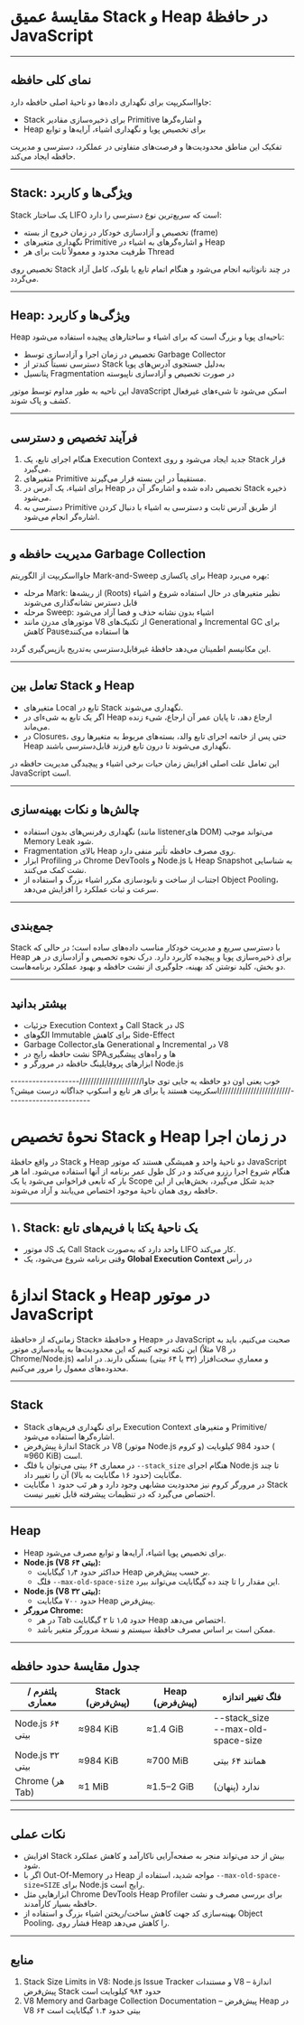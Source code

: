 # مقایسۀ عمیق Stack و Heap در حافظۀ JavaScript

---

## نمای کلی حافظه

جاوااسکریپت برای نگهداری داده‌ها دو ناحیۀ اصلی حافظه دارد:

- Stack برای ذخیره‌سازی مقادیر Primitive و اشاره‌گرها  
- Heap برای تخصیص پویا و نگهداری اشیاء، آرایه‌ها و توابع  

تفکیک این مناطق محدودیت‌ها و فرصت‌های متفاوتی در عملکرد، دسترسی و مدیریت حافظه ایجاد می‌کند.

---

## Stack: ویژگی‌ها و کاربرد

Stack یک ساختار LIFO است که سریع‌ترین نوع دسترسی را دارد:

- تخصیص و آزادسازی خودکار در زمان خروج از بسته (frame)  
- نگهداری متغیرهای Primitive و اشاره‌گرهای به اشیاء در Heap  
- ظرفیت محدود و معمولاً ثابت برای هر Thread  

تخصیص روی Stack در چند نانوثانیه انجام می‌شود و هنگام اتمام تابع یا بلوک، کامل آزاد می‌گردد.

---

## Heap: ویژگی‌ها و کاربرد

Heap ناحیه‌ای پویا و بزرگ است که برای اشیاء و ساختارهای پیچیده استفاده می‌شود:

- تخصیص در زمان اجرا و آزادسازی توسط Garbage Collector  
- دسترسی نسبتاً کندتر از Stack به‌دلیل جستجوی آدرس‌های پویا  
- پتانسیل Fragmentation در صورت تخصیص و آزادسازی ناپیوسته  

این ناحیه به طور مداوم توسط موتور JavaScript اسکن می‌شود تا شیءهای غیرفعال کشف و پاک شوند.

---

## فرآیند تخصیص و دسترسی

1. هنگام اجرای تابع، یک Execution Context جدید ایجاد می‌شود و روی Stack قرار می‌گیرد.  
2. متغیرهای Primitive مستقیماً در این بسته قرار می‌گیرند.  
3. برای اشیاء، یک آدرس در Heap تخصیص داده شده و اشاره‌گر آن در Stack ذخیره می‌شود.  
4. دسترسی به Primitive از طریق آدرس ثابت و دسترسی به اشیاء با دنبال کردن اشاره‌گر انجام می‌شود.

---

## مدیریت حافظه و Garbage Collection

جاوااسکریپت از الگوریتم Mark-and-Sweep برای پاکسازی Heap بهره می‌برد:

- مرحله Mark: از ریشه‌ها (Roots) نظیر متغیرهای در حال استفاده شروع و اشیاء قابل دسترس نشانه‌گذاری می‌شوند  
- مرحله Sweep: اشیاء بدون نشانه حذف و فضا آزاد می‌شود  
- موتورهای مدرن مانند V8 از تکنیک‌های Generational و Incremental GC برای کاهش Pauseها استفاده می‌کنند  

این مکانیسم اطمینان می‌دهد حافظۀ غیرقابل‌دسترسی به‌تدریج بازپس‌گیری گردد.

---

## تعامل بین Stack و Heap

- متغیرهای Local تابع در Stack نگهداری می‌شوند.  
- اگر یک تابع به شیء‌ای در Heap ارجاع دهد، تا پایان عمر آن ارجاع، شیء زنده می‌ماند.  
- در Closures، حتی پس از خاتمه اجرای تابع والد، بسته‌های مربوط به متغیرها روی Heap نگهداری می‌شوند تا درون تابع فرزند قابل‌دسترسی باشند.  

این تعامل علت اصلی افزایش زمان حیات برخی اشیاء و پیچیدگی مدیریت حافظه در JavaScript است.

---

## چالش‌ها و نکات بهینه‌سازی

- نگهداری رفرنس‌های بدون استفاده (مانند listenerهای DOM) می‌تواند موجب Memory Leak شود.  
- Fragmentation بالای Heap روی مصرف حافظه تأثیر منفی دارد.  
- ابزار Profiling در Chrome DevTools و Node.js با Heap Snapshot به شناسایی نشت کمک می‌کنند.  
- اجتناب از ساخت و نابودسازی مکرر اشیاء بزرگ و استفاده از Object Pooling، سرعت و ثبات عملکرد را افزایش می‌دهد.

---

## جمع‌بندی

Stack با دسترسی سریع و مدیریت خودکار مناسب داده‌های ساده است؛ در حالی که Heap برای ذخیره‌سازی پویا و پیچیده کاربرد دارد. درک نحوه تخصیص و آزادسازی در هر دو بخش، کلید نوشتن کد بهینه، جلوگیری از نشت حافظه و بهبود عملکرد برنامه‌هاست.

---

## بیشتر بدانید

- جزئیات Execution Context و Call Stack در JS  
- الگوهای Immutable برای کاهش Side-Effect  
- Garbage Collectorهای Generational و Incremental در V8  
- نشت حافظه رایج در SPAها و راه‌های پیشگیری  
- ابزارهای پروفایلینگ حافظه در مرورگر و Node.js


-------------------//////////////////////خوب یعنی اون دو حافظه یه جایی توی جاوا اسکریپت هستند یا برای هر تابع و اسکوپ جداگانه درست میشن؟/////////////////////////-----------------------


# نحوهٔ تخصیص Stack و Heap در زمان اجرا

در واقع حافظهٔ Stack و Heap دو ناحیهٔ واحد و همیشگی هستند که موتور JavaScript هنگام شروع اجرا رزرو می‌کند و در کل طول عمر برنامه از آنها استفاده می‌شود. اما هر بار که تابعی فراخوانی می‌شود یا یک Scope جدید شکل می‌گیرد، بخش‌هایی از این حافظه روی همان ناحیهٔ موجود اختصاص می‌یابند و آزاد می‌شوند.

---

## ۱. Stack: یک ناحیهٔ یکتا با فریم‌های تابع

- موتور JS یک Call Stack واحد دارد که به‌صورت LIFO کار می‌کند.  
- وقتی برنامه شروع می‌شود، یک **Global Execution Context** در رأس

# اندازهٔ Stack و Heap در موتور JavaScript

زمانی‌که از «حافظهٔ Stack» و «حافظهٔ Heap» در JavaScript صحبت می‌کنیم، باید به این نکته توجه کنیم که این محدودیت‌ها به پیاده‌سازی موتور (مثلاً V8 در Chrome/Node.js) و معماریِ سخت‌افزار (۳۲ یا ۶۴ بیتی) بستگی دارند. در ادامه محدوده‌های معمول را مرور می‌کنیم.

---

## Stack

- Stack برای نگهداری فریم‌های Execution Context و متغیرهای Primitive/اشاره‌گرها استفاده می‌شود.  
- اندازهٔ پیش‌فرض Stack در V8 (موتور Node.js و کروم) حدود 984 کیلوبایت ( ≈960 KiB) است.  
- در معماری ۶۴ بیتی می‌توان با فلگ `--stack_size` هنگام اجرای Node.js تا چند مگابایت (حدود ۱۶ مگابایت به بالا) آن را تغییر داد.  
- در مرورگر کروم نیز محدودیت مشابهی وجود دارد و هر تَب حدود ۱ مگابایت Stack اختصاص می‌گیرد که در تنظیمات پیشرفته قابل تغییر نیست.

---

## Heap

- Heap برای تخصیص پویا اشیاء، آرایه‌ها و توابع مصرف می‌شود.  
- **Node.js (V8 ۶۴ بیتی):**  
  - حداکثر حدود ۱٫۴ گیگابایت Heap بر حسب پیش‌فرض.  
  - فلگ `--max-old-space-size` این مقدار را تا چند ده گیگابایت می‌تواند ببرد.  
- **Node.js (V8 ۳۲ بیتی):**  
  - حدود ۷۰۰ مگابایت Heap پیش‌فرض.  
- **مرورگر Chrome:**  
  - در هر Tab حدود ۱٫۵ تا ۲ گیگابایت Heap اختصاص می‌دهد.  
  - ممکن است بر اساس مصرف حافظهٔ سیستم و نسخهٔ مرورگر متغیر باشد.

---

## جدول مقایسهٔ حدود حافظه

| پلتفرم / معماری       | Stack (پیش‌فرض)     | Heap (پیش‌فرض)           | فلگ تغییر اندازه        |
|-----------------------|----------------------|---------------------------|--------------------------|
| Node.js ۶۴ بیتی      | ≈984 KiB        | ≈1.4 GiB             | --stack_size<br>--max-old-space-size |
| Node.js ۳۲ بیتی      | ≈984 KiB             | ≈700 MiB                  | همانند ۶۴ بیتی           |
| Chrome (هر Tab)       | ≈1 MiB               | ≈1.5–2 GiB                | ندارد (پنهان)            |

---

## نکات عملی

- افزایش Stack بیش از حد می‌تواند منجر به صفحه‌آرایی ناکارآمد و کاهش عملکرد شود.  
- اگر با Out-Of-Memory در Heap مواجه شدید، استفاده از `--max-old-space-size=SIZE` برای Node.js رایج است.  
- ابزارهایی مثل Chrome DevTools Heap Profiler برای بررسی مصرف و نشت حافظه بسیار کارآمدند.  
- بهینه‌سازی کد جهت کاهش ساخت/ریختن اشیاء بزرگ و استفاده از Object Pooling، فشار روی Heap را کاهش می‌دهد.

---

## منابع

1. Stack Size Limits in V8: Node.js Issue Tracker و مستندات V8 – اندازهٔ پیش‌فرض Stack حدود ۹۸۴ کیلوبایت است  
2. V8 Memory and Garbage Collection Documentation – پیش‌فرض Heap در V8 ۶۴ بیتی حدود ۱.۴ گیگابایت است

